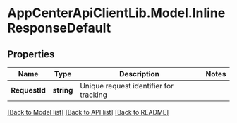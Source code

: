 # AppCenterApiClientLib.Model.InlineResponseDefault
## Properties

Name | Type | Description | Notes
------------ | ------------- | ------------- | -------------
**RequestId** | **string** | Unique request identifier for tracking | 

[[Back to Model list]](../README.md#documentation-for-models) [[Back to API list]](../README.md#documentation-for-api-endpoints) [[Back to README]](../README.md)

